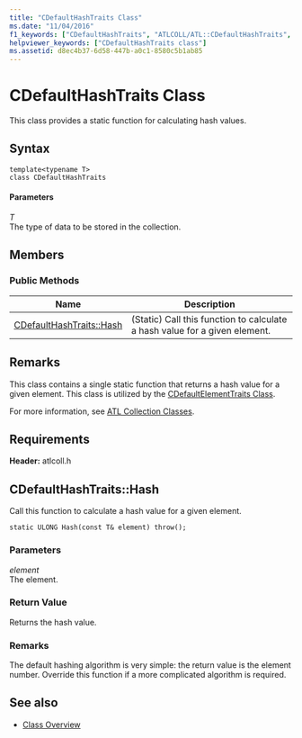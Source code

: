 ```yaml
---
title: "CDefaultHashTraits Class"
ms.date: "11/04/2016"
f1_keywords: ["CDefaultHashTraits", "ATLCOLL/ATL::CDefaultHashTraits", "ATLCOLL/ATL::CDefaultHashTraits::Hash"]
helpviewer_keywords: ["CDefaultHashTraits class"]
ms.assetid: d8ec4b37-6d58-447b-a0c1-8580c5b1ab85
---
```

# CDefaultHashTraits Class

This class provides a static function for calculating hash values.

## Syntax

```
template<typename T>
class CDefaultHashTraits
```

#### Parameters

*T*<br/>
The type of data to be stored in the collection.

## Members

### Public Methods

|Name|Description|
|----------|-----------------|
|[CDefaultHashTraits::Hash](#hash)|(Static) Call this function to calculate a hash value for a given element.|

## Remarks

This class contains a single static function that returns a hash value for a given element. This class is utilized by the [CDefaultElementTraits Class](../../atl/reference/cdefaultelementtraits-class.md).

For more information, see [ATL Collection Classes](../../atl/atl-collection-classes.md).

## Requirements

**Header:** atlcoll.h

##  <a name="hash"></a>  CDefaultHashTraits::Hash

Call this function to calculate a hash value for a given element.

```
static ULONG Hash(const T& element) throw();
```

### Parameters

*element*<br/>
The element.

### Return Value

Returns the hash value.

### Remarks

The default hashing algorithm is very simple: the return value is the element number. Override this function if a more complicated algorithm is required.

## See also

- [Class Overview](../../atl/atl-class-overview.md)
